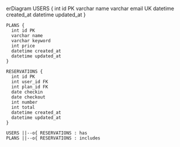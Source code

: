 erDiagram
    USERS {
      int id PK
      varchar name
      varchar email UK
      datetime created_at
      datetime updated_at
    }

    PLANS {
      int id PK
      varchar name
      varchar keyword
      int price
      datetime created_at
      datetime updated_at
    }

    RESERVATIONS {
      int id PK
      int user_id FK
      int plan_id FK
      date checkin
      date checkout
      int number
      int total
      datetime created_at
      datetime updated_at
    }

    USERS ||--o{ RESERVATIONS : has
    PLANS ||--o{ RESERVATIONS : includes
